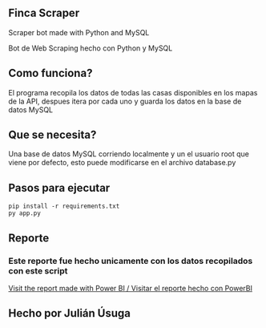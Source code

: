 ## Finca Scraper
Scraper bot made with Python and MySQL

Bot de Web Scraping hecho con Python y MySQL

## Como funciona? 
El programa recopila los datos de todas las casas disponibles en los mapas de la API, despues itera por cada uno y guarda los datos en la base de datos MySQL

## Que se necesita?
Una base de datos MySQL corriendo localmente y un el usuario root que viene por defecto, esto puede modificarse en el archivo database.py 

## Pasos para ejecutar

```
pip install -r requirements.txt
py app.py
```

## Reporte
### Este reporte fue hecho unicamente con los datos recopilados con este script 
[Visit the report made with Power BI / Visitar el reporte hecho con PowerBI](https://julian4u0.github.io/Finca_Scraper/)

## Hecho por Julián Úsuga